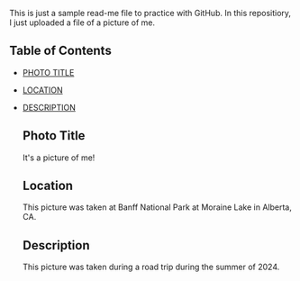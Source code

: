 This is just a sample read-me file to practice with GitHub. In this repositiory, I just uploaded a file of a picture of me.

## Table of Contents

- [PHOTO TITLE](#PhotoTitle)
- [LOCATION](#Location)
- [DESCRIPTION](#Description)







  ## Photo Title
  It's a picture of me!

  ## Location
  This picture was taken at Banff National Park at Moraine Lake in Alberta, CA.

  ## Description
  This picture was taken during a road trip during the summer of 2024. 
